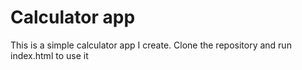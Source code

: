 # Calculator app

This is a simple calculator app I create. Clone the repository and run index.html to use it
